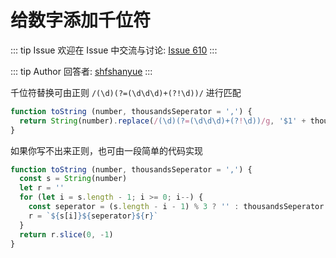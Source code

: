 # 给数字添加千位符



::: tip Issue 
 欢迎在 Issue 中交流与讨论: [Issue 610](https://github.com/shfshanyue/Daily-Question/issues/610) 
:::

::: tip Author 
回答者: [shfshanyue](https://github.com/shfshanyue) 
:::

千位符替换可由正则 `/(\d)(?=(\d\d\d)+(?!\d))/` 进行匹配

``` js
function toString (number, thousandsSeperator = ',') {
  return String(number).replace(/(\d)(?=(\d\d\d)+(?!\d))/g, '$1' + thousandsSeperator)
}
```

如果你写不出来正则，也可由一段简单的代码实现

``` js
function toString (number, thousandsSeperator = ',') {
  const s = String(number)
  let r = ''
  for (let i = s.length - 1; i >= 0; i--) {
    const seperator = (s.length - i - 1) % 3 ? '' : thousandsSeperator
    r = `${s[i]}${seperator}${r}`
  }
  return r.slice(0, -1)
}
```
